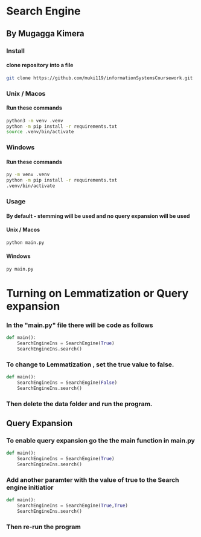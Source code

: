 # Search Engine
## By Mugagga Kimera

### Install
#### clone repository into a file
```bash
git clone https://github.com/muki119/informationSystemsCoursework.git
```
### Unix / Macos
#### Run these commands
```bash
python3 -m venv .venv
python -m pip install -r requirements.txt 
source .venv/bin/activate
```

### Windows
#### Run these commands
```bash
py -m venv .venv
python -m pip install -r requirements.txt 
.venv/bin/activate
```

### Usage
#### By default - stemming will be used and no query expansion will be used
#### Unix / Macos
```bash
python main.py
```

#### Windows
```bash
py main.py
```

# Turning on Lemmatization or Query expansion
### In the "main.py" file there will be code as follows
```python
def main():
    SearchEngineIns = SearchEngine(True)
    SearchEngineIns.search()
```

### To change to Lemmatization , set the true value to false.
```python
def main():
    SearchEngineIns = SearchEngine(False)
    SearchEngineIns.search()
```
### Then delete the data folder and run the program.

## Query Expansion
### To enable query expansion go the the main function in main.py
```python
def main():
    SearchEngineIns = SearchEngine(True)
    SearchEngineIns.search()
```

### Add another paramter with the value of true to the Search engine initiatior
```python
def main():
    SearchEngineIns = SearchEngine(True,True)
    SearchEngineIns.search()
```

### Then re-run the program
